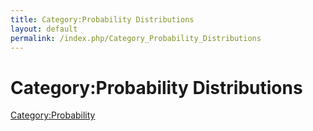 ```yaml
---
title: Category:Probability Distributions
layout: default
permalink: /index.php/Category_Probability_Distributions
---
```


# Category:Probability Distributions

[Category:Probability](Category_Probability)
